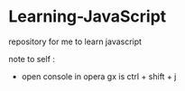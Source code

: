 # Learning-JavaScript
repository for me to learn javascript

note to self : 
- open console in opera gx is ctrl + shift + j